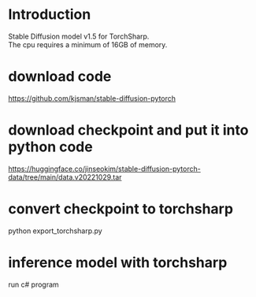 # Introduction
Stable Diffusion model v1.5 for TorchSharp.  
The cpu requires a minimum of 16GB of memory.
# download code
https://github.com/kjsman/stable-diffusion-pytorch

# download checkpoint and put it into python code
https://huggingface.co/jinseokim/stable-diffusion-pytorch-data/tree/main/data.v20221029.tar

# convert checkpoint to torchsharp
python export_torchsharp.py

# inference model with torchsharp
run c# program

